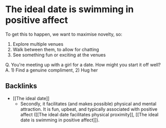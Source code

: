 # The ideal date is swimming in positive affect
To get this to happen, we want to maximise novelty, so:
1. Explore multiple venues
2. Walk between them, to allow for chatting
3. See something fun or exciting at the venues

Q. You're meeting up with a girl for a date. How might you start it off well?
A. 1) Find a genuine compliment, 2) Hug her

## Backlinks
* [[The ideal date]]
	* Secondly, it facilitates (and makes possible) physical and mental attraction. It is fun, upbeat, and typically associated with positive affect ([[The ideal date facilitates physical proximity]], [[The ideal date is swimming in positive affect]]).

<!-- {BearID:9B5BA56B-0631-439A-9044-7EBF595FFF80-52747-00009FD37F933942} -->
